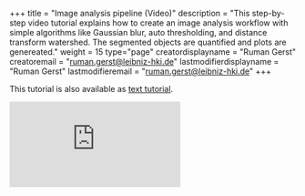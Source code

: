 +++
title = "Image analysis pipeline (Video)"
description = "This step-by-step video tutorial explains how to create an image analysis workflow with simple algorithms like Gaussian blur, auto thresholding, and distance transform watershed. The segmented objects are quantified and plots are genereated."
weight = 15
type="page"
creatordisplayname = "Ruman Gerst"
creatoremail = "ruman.gerst@leibniz-hki.de"
lastmodifierdisplayname = "Ruman Gerst"
lastmodifieremail = "ruman.gerst@leibniz-hki.de"
+++

<div class="notices tip">
  <p>
    This tutorial is also available as <a href="/tutorials/analysis">text tutorial</a>.
  </p>
</div>

<iframe class="iframe-video" src="https://www.youtube-nocookie.com/embed/7uHD49Ddfwg" frameborder="0" allow="autoplay; encrypted-media; picture-in-picture" allowfullscreen></iframe>
